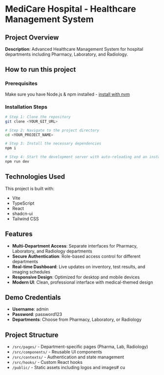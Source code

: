 # MediCare Hospital - Healthcare Management System

## Project Overview

**Description**: Advanced Healthcare Management System for hospital departments including Pharmacy, Laboratory, and Radiology.

## How to run this project

### Prerequisites

Make sure you have Node.js & npm installed - [install with nvm](https://github.com/nvm-sh/nvm#installing-and-updating)

### Installation Steps

```sh
# Step 1: Clone the repository
git clone <YOUR_GIT_URL>

# Step 2: Navigate to the project directory
cd <YOUR_PROJECT_NAME>

# Step 3: Install the necessary dependencies
npm i

# Step 4: Start the development server with auto-reloading and an instant preview
npm run dev
```

## Technologies Used

This project is built with:

- Vite
- TypeScript
- React
- shadcn-ui
- Tailwind CSS

## Features

- **Multi-Department Access**: Separate interfaces for Pharmacy, Laboratory, and Radiology departments
- **Secure Authentication**: Role-based access control for different departments
- **Real-time Dashboard**: Live updates on inventory, test results, and imaging schedules
- **Responsive Design**: Optimized for desktop and mobile devices
- **Modern UI**: Clean, professional interface with medical-themed design

## Demo Credentials

- **Username**: admin
- **Password**: password123
- **Departments**: Choose from Pharmacy, Laboratory, or Radiology

## Project Structure

- `/src/pages/` - Department-specific pages (Pharma, Lab, Radiology)
- `/src/components/` - Reusable UI components
- `/src/contexts/` - Authentication and state management
- `/src/hooks/` - Custom React hooks
- `/public/` - Static assets including logos and images#   c u  
 